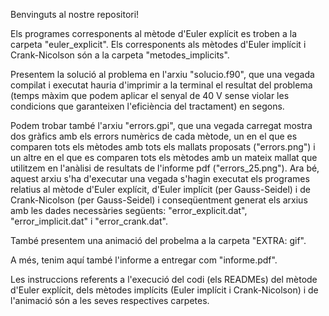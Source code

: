 Benvinguts al nostre repositori!

Els programes corresponents al mètode d'Euler explícit es troben a la carpeta "euler_explicit". Els corresponents als mètodes d'Euler implícit i Crank-Nicolson són a la carpeta "metodes_implicits".

Presentem la solució al problema en l'arxiu "solucio.f90", que una vegada compilat i executat hauria d'imprimir a la terminal el resultat del problema (temps màxim que podem aplicar el senyal de 40 V sense violar les condicions que garanteixen l'eficiència del tractament) en segons.

Podem trobar també l'arxiu "errors.gpi", que una vegada carregat mostra dos gràfics amb els errors numèrics de cada mètode, un en el que es comparen tots els mètodes amb tots els mallats proposats ("errors.png") i un altre en el que es comparen tots els mètodes amb un mateix mallat que utilitzem en l'anàlisi de resultats de l'informe pdf ("errors_25.png"). Ara bé, aquest arxiu s'ha d'executar una vegada s'hagin executat els programes relatius al mètode d'Euler explícit, d'Euler implícit (per Gauss-Seidel) i de Crank-Nicolson (per Gauss-Seidel) i conseqüentment generat els arxius amb les dades necessàries següents: "error_explicit.dat", "error_implicit.dat" i "error_crank.dat".

També presentem una animació del probelma a la carpeta "EXTRA: gif".

A més, tenim aquí també l'informe a entregar com "informe.pdf".

Les instruccions referents a l'execució del codi (els READMEs) del mètode d'Euler explícit, dels mètodes implícits (Euler implícit i Crank-Nicolson) i de l'animació són a les seves respectives carpetes.


